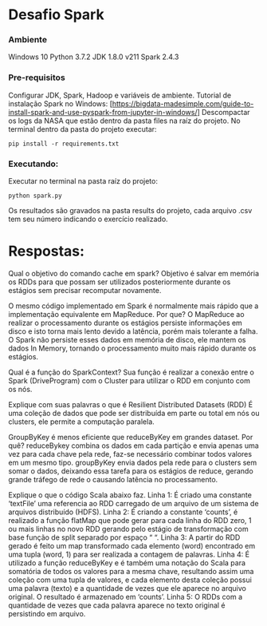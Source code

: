 # Desafio Spark

### Ambiente
Windows 10
Python 3.7.2
JDK 1.8.0 v211
Spark 2.4.3

### Pre-requisitos
Configurar JDK, Spark, Hadoop e variáveis de ambiente. 
Tutorial de instalação Spark no Windows: [https://bigdata-madesimple.com/guide-to-install-spark-and-use-pyspark-from-jupyter-in-windows/]
Descompactar os logs da NASA que estão dentro da pasta files na raíz do projeto.
No terminal dentro da pasta do projeto executar:
```
pip install -r requirements.txt
```
### Executando:
Executar no terminal na pasta raíz do projeto: 
```
python spark.py
```
Os resultados são gravados na pasta results do projeto, cada arquivo .csv tem seu número indicando o exercício realizado.


# Respostas:

Qual o objetivo do comando cache em spark?
Objetivo é salvar em memória os RDDs para que possam ser utilizados posteriormente durante os estágios sem precisar recomputar novamente.

O mesmo código implementado em Spark é normalmente mais rápido que a implementação equivalente em MapReduce. Por que?
O MapReduce ao realizar o processamento durante os estágios persiste informações em disco e isto torna mais lento devido a latência, porém mais tolerante a falha. O Spark não persiste esses dados em memória de disco, ele mantem os dados In Memory, tornando o processamento muito mais rápido durante os estágios.

Qual é a função do SparkContext?
Sua função é realizar a conexão entre o Spark (DriveProgram) com o Cluster para utilizar o RDD em conjunto com os nós.

Explique com suas palavras o que é Resilient Distributed Datasets (RDD)
É uma coleção de dados que pode ser distribuída em parte ou total em nós ou clusters, ele permite a computação paralela.

GroupByKey é menos eficiente que reduceByKey em grandes dataset. Por quê?
reduceBykey combina os dados em cada partição e envia apenas uma vez para cada chave pela rede, faz-se necessário combinar todos valores em um mesmo tipo. groupByKey envia dados pela rede para o clusters sem somar o dados, deixando essa tarefa para os estágios de reduce, gerando grande tráfego de rede o causando latência no processamento.

Explique o que o código Scala abaixo faz.
Linha 1: É criado uma constante ‘textFile’ uma referencia ao RDD carregado de um arquivo de um sistema de arquivos distribuído (HDFS).
Linha 2: É criando a constante ‘counts’, é realizado a função flatMap que pode gerar para cada linha do RDD zero, 1 ou mais linhas no novo RDD gerando pelo estágio de transformação com base função de split separado por espaço “ “.
Linha 3: A partir do RDD gerado é feito um map transformado cada elemento (word) encontrado em uma tupla (word, 1) para ser realizada a contagem de palavras.
Linha 4: É utilizado a função reduceByKey e é também uma notação do Scala para somatória de todos os valores para a mesma chave, resultando assim uma coleção com uma tupla de valores, e cada elemento desta coleção possui uma palavra (texto) e a quantidade de vezes que ele aparece no arquivo original. O resultado é armazenado em ‘counts’.
Linha 5: O RDDs com a quantidade de vezes que cada palavra aparece no texto original é persistindo em arquivo.
